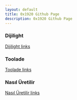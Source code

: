 ```yaml
---
layout: default
title: 0x1920 Github Page
description: 0x1920 Github Page
---
```


### Dijilight

[Dijilight links](/sites/dijilight/)

### Toolade

[Toolade links](/sites/toolade/)

### Nasıl Üretilir

[Nasıl Üretilir links](/sites/nasiluretilir/)
